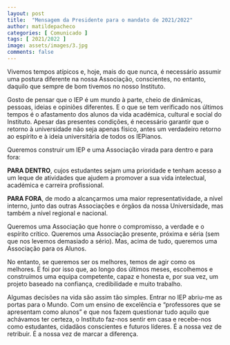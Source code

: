 ```yaml
---
layout: post
title:  "Mensagem da Presidente para o mandato de 2021/2022"
author: matildepacheco
categories: [ Comunicado ]
tags: [ 2021/2022 ]
image: assets/images/3.jpg
comments: false
---
```

Vivemos tempos atípicos e, hoje, mais do que nunca, é necessário assumir uma postura diferente na nossa Associação, conscientes, no entanto, daquilo que sempre de bom tivemos no nosso Instituto.

Gosto de pensar que o IEP é um mundo à parte, cheio de dinâmicas, pessoas, ideias e opiniões diferentes. E o que se tem verificado nos últimos tempos é o afastamento dos alunos da vida académica, cultural e social do Instituto. Apesar das presentes condições, é necessário garantir que o retorno à universidade não seja apenas físico, antes um verdadeiro retorno ao espírito e à ideia universitária de todos os IEPianos.

Queremos construir um IEP e uma Associação virada para dentro e para fora:

**PARA DENTRO**, cujos estudantes sejam uma prioridade e tenham acesso a um leque de atividades que ajudem a promover a sua vida intelectual, académica e carreira profissional.

**PARA FORA**, de modo a alcançarmos uma maior representatividade, a nível interno, junto das outras Associações e órgãos da nossa Universidade, mas também a nível regional e nacional.

Queremos uma Associação que honre o compromisso, a verdade e o espírito crítico. Queremos uma Associação presente, próxima e séria (sem que nos levemos demasiado a sério). Mas, acima de tudo, queremos uma Associação para os Alunos.

No entanto, se queremos ser os melhores, temos de agir como os melhores. E foi por isso que, ao longo dos últimos meses, escolhemos e construímos uma equipa competente, capaz e honesta e, por sua vez, um projeto baseado na confiança, credibilidade e muito trabalho.

Algumas decisões na vida são assim tão simples. Entrar no IEP abriu-me as portas para o Mundo. Com um ensino de excelência e “professores que se apresentam como alunos” e que nos fazem questionar tudo aquilo que achávamos ter certeza, o Instituto faz-nos sentir em casa e recebe-nos como estudantes, cidadãos conscientes e futuros líderes. É a nossa vez de retribuir. É a nossa vez de marcar a diferença.
